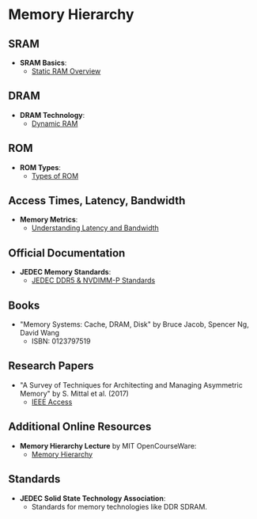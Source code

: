# Memory Hierarchy

## SRAM

- **SRAM Basics**:
  - [Static RAM Overview](https://www.allaboutcircuits.com/technical-articles/sram-static-ram-overview/)

## DRAM

- **DRAM Technology**:
  - [Dynamic RAM](https://www.edn.com/electronics-blogs/all-aboard-/4423229/DRAM--What-it-is-and-how-it-works)

## ROM

- **ROM Types**:
  - [Types of ROM](https://www.geeksforgeeks.org/types-of-roms/)

## Access Times, Latency, Bandwidth

- **Memory Metrics**:
  - [Understanding Latency and Bandwidth](https://www.cs.cornell.edu/courses/cs3410/2013sp/lecture/14-memhier-i.pdf)

## Official Documentation

- **JEDEC Memory Standards**:
  - [ JEDEC DDR5 & NVDIMM-P Standards](https://www.jedec.org/standards-documents/focus/memory-module-standards)

## Books

- "Memory Systems: Cache, DRAM, Disk" by Bruce Jacob, Spencer Ng, David Wang
  - ISBN: 0123797519

## Research Papers

- "A Survey of Techniques for Architecting and Managing Asymmetric Memory" by S. Mittal et al. (2017)
  - [IEEE Access](https://ieeexplore.ieee.org/document/7866854)

## Additional Online Resources

- **Memory Hierarchy Lecture** by MIT OpenCourseWare:
  - [Memory Hierarchy](https://ocw.mit.edu/courses/electrical-engineering-and-computer-science/6-004-computation-structures-spring-2009/lecture-notes/MIT6_004s09_lec14.pdf)

## Standards

- **JEDEC Solid State Technology Association**:
  - Standards for memory technologies like DDR SDRAM.
